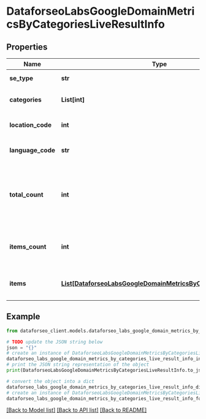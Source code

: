 # DataforseoLabsGoogleDomainMetricsByCategoriesLiveResultInfo


## Properties

Name | Type | Description | Notes
------------ | ------------- | ------------- | -------------
**se_type** | **str** | search engine type | [optional] 
**categories** | **List[int]** | categories in a POST array | [optional] 
**location_code** | **int** | location code in a POST array | [optional] 
**language_code** | **str** | language code in a POST array | [optional] 
**total_count** | **int** | total amount of results in our database relevant to your request | [optional] 
**items_count** | **int** | the number of results returned in the items array | [optional] 
**items** | [**List[DataforseoLabsGoogleDomainMetricsByCategoriesLiveItem]**](DataforseoLabsGoogleDomainMetricsByCategoriesLiveItem.md) | contains historical ranking and traffic data | [optional] 

## Example

```python
from dataforseo_client.models.dataforseo_labs_google_domain_metrics_by_categories_live_result_info import DataforseoLabsGoogleDomainMetricsByCategoriesLiveResultInfo

# TODO update the JSON string below
json = "{}"
# create an instance of DataforseoLabsGoogleDomainMetricsByCategoriesLiveResultInfo from a JSON string
dataforseo_labs_google_domain_metrics_by_categories_live_result_info_instance = DataforseoLabsGoogleDomainMetricsByCategoriesLiveResultInfo.from_json(json)
# print the JSON string representation of the object
print(DataforseoLabsGoogleDomainMetricsByCategoriesLiveResultInfo.to_json())

# convert the object into a dict
dataforseo_labs_google_domain_metrics_by_categories_live_result_info_dict = dataforseo_labs_google_domain_metrics_by_categories_live_result_info_instance.to_dict()
# create an instance of DataforseoLabsGoogleDomainMetricsByCategoriesLiveResultInfo from a dict
dataforseo_labs_google_domain_metrics_by_categories_live_result_info_form_dict = dataforseo_labs_google_domain_metrics_by_categories_live_result_info.from_dict(dataforseo_labs_google_domain_metrics_by_categories_live_result_info_dict)
```
[[Back to Model list]](../README.md#documentation-for-models) [[Back to API list]](../README.md#documentation-for-api-endpoints) [[Back to README]](../README.md)



